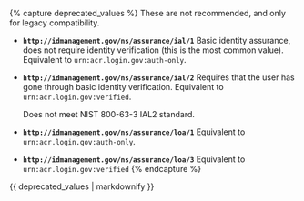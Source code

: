 {% capture deprecated_values %}
  These are not recommended, and only for legacy compatibility.
  - **`http://idmanagement.gov/ns/assurance/ial/1`**
      Basic identity assurance, does not require identity verification (this is the most common value). Equivalent to `urn:acr.login.gov:auth-only`.
  - **`http://idmanagement.gov/ns/assurance/ial/2`**
      Requires that the user has gone through basic identity verification. Equivalent to `urn:acr.login.gov:verified`.
      
      Does not meet NIST 800-63-3 IAL2 standard.
  - **`http://idmanagement.gov/ns/assurance/loa/1`**
       Equivalent to `urn:acr.login.gov:auth-only`.

  - **`http://idmanagement.gov/ns/assurance/loa/3`**
      Equivalent to `urn:acr.login.gov:verified`
{% endcapture %}
<div markdown="1">
{{ deprecated_values | markdownify }}
</div>